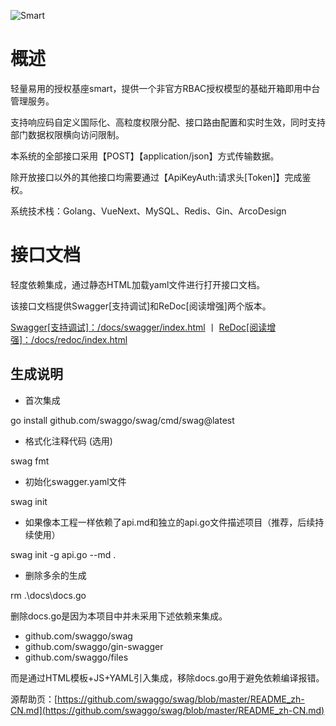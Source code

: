 ![Smart](http://localhost:8000/docs/file/logo.png)

# 概述

轻量易用的授权基座smart，提供一个非官方RBAC授权模型的基础开箱即用中台管理服务。

支持响应码自定义国际化、高粒度权限分配、接口路由配置和实时生效，同时支持部门数据权限横向访问限制。

本系统的全部接口采用【POST】【application/json】方式传输数据。

除开放接口以外的其他接口均需要通过【ApiKeyAuth:请求头[Token]】完成鉴权。

系统技术栈：Golang、VueNext、MySQL、Redis、Gin、ArcoDesign

# 接口文档

轻度依赖集成，通过静态HTML加载yaml文件进行打开接口文档。

该接口文档提供Swagger[支持调试]和ReDoc[阅读增强]两个版本。

[Swagger[支持调试]：/docs/swagger/index.html](http://localhost:8000/docs/swagger/index.html) 丨 [ReDoc[阅读增强]：/docs/redoc/index.html](http://localhost:8000/docs/redoc/index.html)

## 生成说明

- 首次集成

go install github.com/swaggo/swag/cmd/swag@latest

- 格式化注释代码 (选用)

swag fmt

- 初始化swagger.yaml文件

swag init

- 如果像本工程一样依赖了api.md和独立的api.go文件描述项目（推荐，后续持续使用）

swag init -g api.go --md .

- 删除多余的生成

rm .\docs\docs.go

删除docs.go是因为本项目中并未采用下述依赖来集成。

- github.com/swaggo/swag
- github.com/swaggo/gin-swagger
- github.com/swaggo/files

而是通过HTML模板+JS+YAML引入集成，移除docs.go用于避免依赖编译报错。

源帮助页：[https://github.com/swaggo/swag/blob/master/README_zh-CN.md](https://github.com/swaggo/swag/blob/master/README_zh-CN.md)
